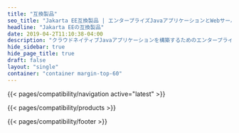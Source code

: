 ```yaml
---
title: "互換製品"
seo_title: "Jakarta EE互換製品 | エンタープライズJavaアプリケーションとWebサーバー"
headline: "Jakarta EEの互換製品"
date: 2019-04-2T11:10:38-04:00
description: "クラウドネイティブJavaアプリケーションを構築するためのエンタープライズJavaアプリケーションサーバーやプラットフォームなど、Jakarta EEの互換製品を検索します。"
hide_sidebar: true
hide_page_title: true
draft: false
layout: "single"
container: "container margin-top-60"
---
```


{{< pages/compatibility/navigation active="latest" >}}

{{< pages/compatibility/products >}}

{{< pages/compatibility/footer >}}
